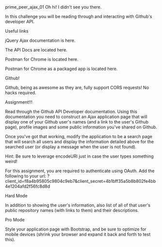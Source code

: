 prime_peer_ajax_01
Oh hi! I didn't see you there.

In this challenge you will be reading through and interacting with Github's developer API.

Useful links

jQuery Ajax documentation is here.

The API Docs are located here.

Postman for Chrome is located here.

Postman for Chrome as a packaged app is located here.

Github!

Github, being as awesome as they are, fully support CORS requests! No hacks required.

Assignment!!!

Read through the Github API Developer documentation. Using this documentation you need to construct an Ajax application page that will display one of your Github user's names (and a link to the user's Github page), profile images and some public information you've shared on Github.

Once you've got that working, modify the application to be a search page that will search all users and display the information detailed above for the searched user (or display a message when the user is not found).

Hint: Be sure to leverage encodeURI just in case the user types something weird!

For this assignment, you are required to authenticate using OAuth. Add the following to your url: ?client_id=f8a4b95805c9804c9eb7&client_secret=4b1bff35a5b8b802fe4bb4e1204afd2f56fc8d8d

Hard Mode

In addition to showing the user's information, also list of all of that user's public repository names (with links to them) and their descriptions.

Pro Mode

Style your application page with Bootstrap, and be sure to optimize for mobile devices (shrink your browser and expand it back and forth to test this).
	